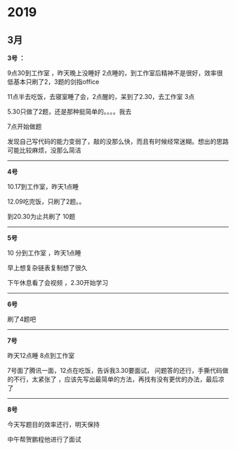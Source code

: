 # 2019

## 3月

**3号 ：**

9点30到工作室 ，昨天晚上没睡好 2点睡的，到工作室后精神不是很好，效率很低基本只刷了2，3题的剑指office

11点半去吃饭，去寝室睡了会，2点醒的，呆到了2.30，去工作室 3点

5.30只做了2题，还是那种挺简单的。。。。我去

7点开始做题

发现自己写代码的能力变弱了，敲的没那么快，而且有时候经常迷糊。想出的思路可能比较麻烦，没那么简洁

---

**4号**

10.17到工作室，昨天1点睡

12.09吃完饭，只刷了2题。。

 

到20.30为止共刷了 10题

---

**5号**

10 分到工作室 ，昨天1点睡

早上想复杂链表复制想了很久 

下午休息看了会视频 ，2.30开始学习

---

**6号**

刷了4题吧

---

**7号**

昨天12点睡 8点到工作室



7号面了腾讯一面，12点在吃饭，告诉我3.30要面试， 问题答的还行，手撕代码做的不行，太紧张了 ，应该先写出最简单的方法，再找有没有更优的办法，最后凉了 



---

**8号**

今天写题目的效率还行，明天保持

中午帮贺鹏程他进行了面试

